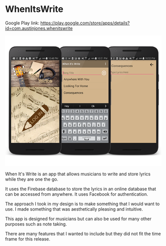 # WhenItsWrite
Google Play link:
https://play.google.com/store/apps/details?id=com.austinjones.whenitswrite

<img src="screenshots/PorfolioImg.png"/>

When It's Write is an app that allows musicians to write and store lyrics while they are one the go.

It uses the Firebase database to store the lyrics in an online database that can be accessed from anywhere.
It uses Facebook for authentication.

The approach I took in my design is to make something that I would want to use. I made something that was aesthetically pleasing and intuitive.

This app is designed for musicians but can also be used for many other purposes such as note taking.

There are many features that I wanted to include but they did not fit the time frame for this release.
